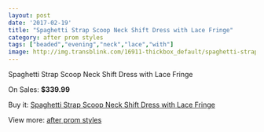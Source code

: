 ```yaml
---
layout: post
date: '2017-02-19'
title: "Spaghetti Strap Scoop Neck Shift Dress with Lace Fringe"
category: after prom styles
tags: ["beaded","evening","neck","lace","with"]
image: http://img.transblink.com/16911-thickbox_default/spaghetti-strap-scoop-neck-shift-dress-with-lace-fringe.jpg
---
```

Spaghetti Strap Scoop Neck Shift Dress with Lace Fringe

On Sales: **$339.99**
<a href="https://www.transblink.com/en/after-prom-styles/5337-spaghetti-strap-scoop-neck-shift-dress-with-lace-fringe.html"><amp-img layout="responsive" width="600" height="600" src="//img.transblink.com/16911-thickbox_default/spaghetti-strap-scoop-neck-shift-dress-with-lace-fringe.jpg" alt="Spaghetti Strap Scoop Neck Shift Dress with Lace Fringe 0" /></a>
<a href="https://www.transblink.com/en/after-prom-styles/5337-spaghetti-strap-scoop-neck-shift-dress-with-lace-fringe.html"><amp-img layout="responsive" width="600" height="600" src="//img.transblink.com/16913-thickbox_default/spaghetti-strap-scoop-neck-shift-dress-with-lace-fringe.jpg" alt="Spaghetti Strap Scoop Neck Shift Dress with Lace Fringe 1" /></a>
<a href="https://www.transblink.com/en/after-prom-styles/5337-spaghetti-strap-scoop-neck-shift-dress-with-lace-fringe.html"><amp-img layout="responsive" width="600" height="600" src="//img.transblink.com/16912-thickbox_default/spaghetti-strap-scoop-neck-shift-dress-with-lace-fringe.jpg" alt="Spaghetti Strap Scoop Neck Shift Dress with Lace Fringe 2" /></a>

Buy it: [Spaghetti Strap Scoop Neck Shift Dress with Lace Fringe](https://www.transblink.com/en/after-prom-styles/5337-spaghetti-strap-scoop-neck-shift-dress-with-lace-fringe.html "Spaghetti Strap Scoop Neck Shift Dress with Lace Fringe")

View more: [after prom styles](https://www.transblink.com/en/55-after-prom-styles "after prom styles")